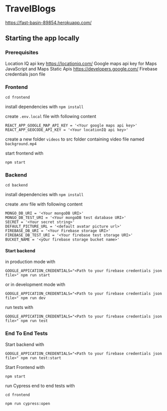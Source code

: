 # TravelBlogs
https://fast-basin-89854.herokuapp.com/

## Starting the app locally

### Prerequisites
Location IQ api key https://locationiq.com/
Google maps api key for Maps JavaScript and Maps Static Apis https://developers.google.com/
Firebase credentials json file

### Frontend
```
cd frontend
```

install dependencies with `npm install`

create `.env.local` file with following content
```
REACT_APP_GOOGLE_MAP_API_KEY = '<Your google maps api key>'
REACT_APP_GEOCODE_API_KEY = '<Your locationIQ api key>'
```

create a new folder `videos` to src folder containing video file named `background.mp4` 


start frontend with
```
npm start
```
 

### Backend
```
cd backend
```
install dependencies with  `npm install`

create .env file with following content
```
MONGO_DB_URI = '<Your mongoDB URI>'
MONGO_DB_TEST_URI = '<Your mongoDB test database URI>'
SECRET = '<Your secret string>'
DEFAULT_PICTURE_URL = '<default avatar picture url>'
FIREBASE_DB_URI = '<Your Firebase storage URI>'
FIREBASE_DB_TEST_URI = '<Your firebase test storage URI>'
BUCKET_NAME = '<yOur firebase storage bucket name>'
```
  
#### Start backend 

in production mode with 
```
GOOGLE_APPICATION_CREDENTIALS="<Path to your firebase credentials json file>" npm run start
```
or in development mode with
```
GOOGLE_APPICATION_CREDENTIALS="<Path to your firebase credentials json file>" npm run dev
```
run tests with
```
GOOGLE_APPICATION_CREDENTIALS="<Path to your firebase credentials json file>" npm run test
```
### End To End Tests
 
Start backend with 
```
GOOGLE_APPICATION_CREDENTIALS="<Path to your firebase credentials json file>" npm run test:start
```
Start Frontend with
```
npm start
```
run Cypress end to end tests with 
```
cd frontend
```
```
npm run cypress:open
```
